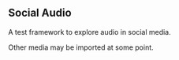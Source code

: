 ## Social Audio

A test framework to explore audio in social media. 

Other media may be imported at some point. 

